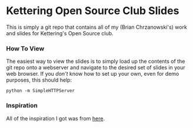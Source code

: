 # Kettering Open Source Club Slides

This is simply a git repo that contains all of my (Brian Chrzanowski's) work and
slides for Kettering's Open Source club.

### How To View

The easiest way to view the slides is to simply load up the contents of the git
repo onto a webserver and navigate to the desired set of slides in your web
browser. If you *don't* know how to set up your own, even for demo purposes,
this should help:

```
python -m SimpleHTTPServer
```

### Inspiration

All of the inspiration I got was from
[here](https://www.sqlite.org/tcltalks/doc/trunk/eurotcl2016/slides.html#/).
